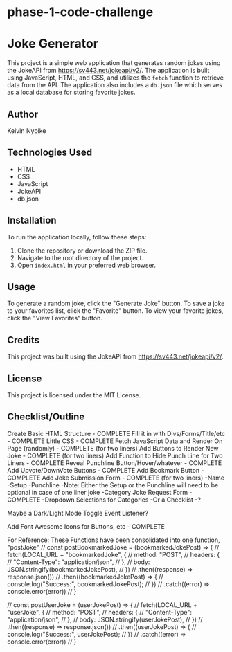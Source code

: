 # phase-1-code-challenge
# Joke Generator

This project is a simple web application that generates random jokes using the JokeAPI from https://sv443.net/jokeapi/v2/. The application is built using JavaScript, HTML, and CSS, and utilizes the `fetch` function to retrieve data from the API. The application also includes a `db.json` file which serves as a local database for storing favorite jokes.

## Author

Kelvin Nyoike

## Technologies Used

- HTML
- CSS
- JavaScript
- JokeAPI
- db.json

## Installation

To run the application locally, follow these steps:

1. Clone the repository or download the ZIP file.
2. Navigate to the root directory of the project.
3. Open `index.html` in your preferred web browser.

## Usage

To generate a random joke, click the "Generate Joke" button. To save a joke to your favorites list, click the "Favorite" button. To view your favorite jokes, click the "View Favorites" button.

## Credits

This project was built using the JokeAPI from https://sv443.net/jokeapi/v2/.

## License

This project is licensed under the MIT License.
## Checklist/Outline

Create Basic HTML Structure - COMPLETE
Fill it in with Divs/Forms/Title/etc - COMPLETE
Little CSS - COMPLETE
Fetch JavaScript Data and Render On Page (randomly) - COMPLETE (for two liners)
Add Buttons to Render New Joke - COMPLETE (for two liners)
Add Function to Hide Punch Line for Two Liners - COMPLETE
Reveal Punchline Button/Hover/whatever - COMPLETE
Add Upvote/DownVote Buttons - COMPLETE
Add Bookmark Button - COMPLETE
Add Joke Submission Form - COMPLETE (for two liners)
    -Name
    -Setup
    -Punchline
        -Note: Either the Setup or the Punchline will need to be optional in case of one liner joke
    -Category
Joke Request Form - COMPLETE
    -Dropdown Selections for Categories
    -Or a Checklist
    -?






Maybe a Dark/Light Mode Toggle Event Listener?

Add Font Awesome Icons for Buttons, etc - COMPLETE

For Reference:  These Functions have been consolidated into one function, "postJoke"
// const postBookmarkedJoke = (bookmarkedJokePost) => {
//     fetch(LOCAL_URL + "bookmarkedJoke", {
//         method: "POST",
//         headers: {
//             "Content-Type": "application/json",
//         },
//         body: JSON.stringify(bookmarkedJokePost),
//     })
//     .then((response) => response.json())
//     .then((bookmarkedJokePost) => {
//         console.log("Success:", bookmarkedJokePost);
//     })
//     .catch((error) => console.error(error))
// }

// const postUserJoke = (userJokePost) => {
//     fetch(LOCAL_URL + "userJoke", {
//         method: "POST",
//         headers: {
//             "Content-Type": "application/json",
//         },
//         body: JSON.stringify(userJokePost),
//     })
//     .then((response) => response.json())
//     .then((userJokePost) => {
//         console.log("Success:", userJokePost);
//     })
//     .catch((error) => console.error(error))
// }